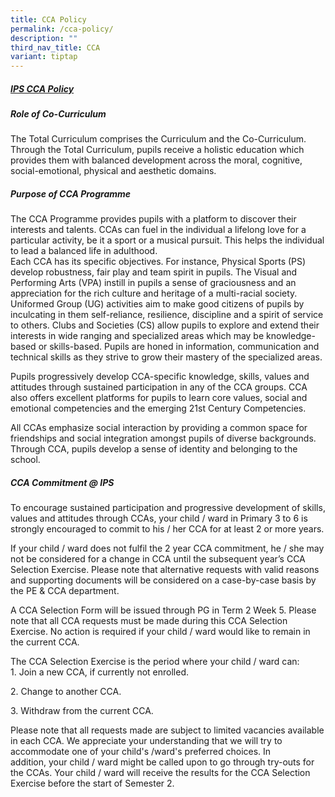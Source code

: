 ```yaml
---
title: CCA Policy
permalink: /cca-policy/
description: ""
third_nav_title: CCA
variant: tiptap
---
```

<h5><u>IPS CCA Policy</u></h5>
<h5>Role of Co-Curriculum</h5>
<p>The Total Curriculum comprises the Curriculum and the Co-Curriculum. Through
the Total Curriculum, pupils receive a holistic education which provides
them with balanced development across the moral, cognitive, social-emotional,
physical and aesthetic domains.</p>
<h5>Purpose of CCA Programme</h5>
<p>The CCA Programme provides pupils with a platform to discover their interests
and talents. CCAs can fuel in the individual a lifelong love for a particular
activity, be it a sport or a musical pursuit. This helps the individual
to lead a balanced life in adulthood.
<br>Each CCA has its specific objectives. For instance, Physical Sports (PS)
develop robustness, fair play and team spirit in pupils. The Visual and
Performing Arts (VPA) instill in pupils a sense of graciousness and an
appreciation for the rich culture and heritage of a multi-racial society.
Uniformed Group (UG) activities aim to make good citizens of pupils by
inculcating in them self-reliance, resilience, discipline and a spirit
of service to others. Clubs and Societies (CS) allow pupils to explore
and extend their interests in wide ranging and specialized areas which
may be knowledge-based or skills-based. Pupils are honed in information,
communication and technical skills as they strive to grow their mastery
of the specialized areas.</p>
<p>Pupils progressively develop CCA-specific knowledge, skills, values and
attitudes through sustained participation in any of the CCA groups. CCA
also offers excellent platforms for pupils to learn core values, social
and emotional competencies and the emerging 21st Century Competencies.</p>
<p>All CCAs emphasize social interaction by providing a common space for
friendships and social integration amongst pupils of diverse backgrounds.
Through CCA, pupils develop a sense of identity and belonging to the school.</p>
<h5>CCA Commitment @ IPS</h5>
<p>To encourage sustained participation and progressive development of skills,
values and attitudes through CCAs, your child / ward in Primary 3 to 6
is strongly encouraged to commit to his / her CCA for at least 2 or more
years.</p>
<p>If your child / ward does not fulfil the 2 year CCA commitment, he / she
may not be considered&nbsp;for a change in CCA until the subsequent year’s
CCA Selection Exercise. Please note that alternative requests with valid
reasons and supporting documents will be considered on a case-by-case basis
by the PE &amp; CCA department.</p>
<p>A CCA Selection Form will be issued through PG in Term 2 Week 5. Please
note that all CCA requests must be made during this CCA Selection Exercise.
No action is required if your child / ward would like to remain in the
current CCA.</p>
<p>The CCA Selection Exercise is the period where your child / ward can:
<br>1. Join a new CCA, if currently not enrolled.</p>
<p>2. Change to another CCA.</p>
<p>3. Withdraw from the current CCA.</p>
<p>Please note that all requests made are subject to limited vacancies available
in each CCA. We appreciate your understanding that we will try to accommodate
one of your child's /ward's preferred choices. In addition,&nbsp;your child
/ ward might be called upon to go through try-outs for the CCAs. Your child
/ ward&nbsp;will receive the results for the CCA Selection Exercise before
the start of Semester 2.</p>